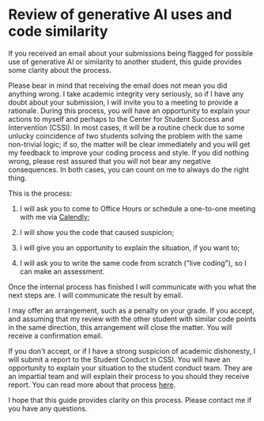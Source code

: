 # Review of generative AI uses and code similarity

If you received an email about your submissions being flagged for possible use of generative AI or similarity to another student, this guide provides some clarity about the process.

Please bear in mind that receiving the email does not mean you did anything wrong. I take academic integrity very seriously, so if I have any doubt about your submission, I will invite you to a meeting to provide a rationale. During this process, you will have an opportunity to explain your actions to myself and perhaps to the Center for Student Success and Intervention (CSSI). In most cases, it will be a routine check due to some unlucky coincidence of two students solving the problem with the same non-trivial logic; if so, the matter will be clear immediately and you will get my feedback to improve your coding process and style. If you did nothing wrong, please rest assured that you will not bear any negative consequences. In both cases, you can count on me to always do the right thing.

This is the process:

1. I will ask you to come to Office Hours or schedule a one-to-one meeting with me via [Calendly](https://calendly.com/mm3509-columbia/meeting-with-miguel);

1. I will show you the code that caused suspicion;

1. I will give you an opportunity to explain the situation, if you want to;

1. I will ask you to write the same code from scratch ("live coding"), so I can make an assessment.

Once the internal process has finished I will communicate with you what the next steps are. I will communicate the result by email.

I may offer an arrangement, such as a penalty on your grade. If you accept, and assuming that my review with the other student with similar code points in the same direction, this arrangement will close the matter. You will receive a confirmation email.

If you don't accept, or if I have a strong suspicion of academic dishonesty, I will submit a report to the Student Conduct in CSSI. You will have an opportunity to explain your situation to the student conduct team. They are an impartial team and will explain their process to you should they receive report. You can read more about that process [here](https://cssi.columbia.edu/content/academic-misconduct-faculty-faq).

I hope that this guide provides clarity on this process. Please contact me if you have any questions.
